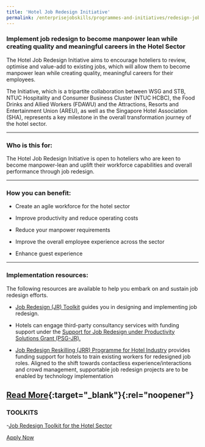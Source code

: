 ```yaml
---
title: 'Hotel Job Redesign Initiative'
permalink: /enterprisejobskills/programmes-and-initiatives/redesign-jobs/hotel-job-redesign-initiative/
---
```


### Implement job redesign to become manpower lean while creating quality and meaningful careers in the Hotel Sector

The Hotel Job Redesign Initiative aims to encourage hoteliers to review, optimise and value-add to existing jobs, which will allow them to become manpower lean while creating quality, meaningful careers for their employees.

The Initiative, which is a tripartite collaboration between WSG and STB, NTUC Hospitality and Consumer Business Cluster (NTUC HCBC), the Food Drinks and Allied Workers (FDAWU) and the Attractions, Resorts and Entertainment Union (AREU), as well as the Singapore Hotel Association (SHA), represents a key milestone in the overall transformation journey of the hotel sector.

---

### Who is this for:

The Hotel Job Redesign Initiative is open to hoteliers who are keen to become manpower-lean and uplift their workforce capabilities and overall performance through job redesign.

---

### How you can benefit:

- Create an agile workforce for the hotel sector

- Improve productivity and reduce operating costs

- Reduce your manpower requirements

- Improve the overall employee experience across the sector

- Enhance guest experience

---

### Implementation resources:

The following resources are available to help you embark on and sustain job redesign efforts.

- <a href="https://sha.org.sg/job-redesign/toolkit" target="_blank" rel="noopener">Job Redesign (JR) Toolkit</a> guides you in designing and implementing job redesign. 

- Hotels can engage third-party consultancy services with funding support under the <a href="https://www.wsg.gov.sg/productivity-solutions-grant-job-redesign.html" target="_blank" rel="noopener">Support for Job Redesign under Productivity Solutions Grant (PSG-JR).</a>

- <a href="https://www.wsg.gov.sg/programmes-and-initiatives/career-conversion-programme-for-hotel-professionals.html" target="_blank" rel="noopener">Job Redesign Reskilling (JRR) Programme for Hotel Industry</a> provides funding support for hotels to train existing workers for redesigned job roles. Aligned to the shift towards contactless experience/interactions and crowd management, supportable job redesign projects are to be enabled by technology implementation

[Read More](https://www.wsg.gov.sg/programmes-and-initiatives/manpower-lean-productivity/job-redesign-for-the-hotel-sector.html){:target="_blank"}{:rel="noopener"}
---

### TOOLKITS

-<a href="https://go.gov.sg/tk-hoteljobredesign" target="_blank" rel="noopener">Job Redesign Toolkit for the Hotel Sector</a>

<a class="btn" href="https://sha.org.sg/job-redesign" target="_blank" rel="noopener">Apply Now</a>
<script src="/jquery/resize-tables.js"></script>
